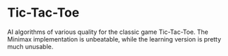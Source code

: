 # Tic-Tac-Toe
AI algorithms of various quality for the classic game Tic-Tac-Toe.
The Minimax implementation is unbeatable, while the learning version is pretty much unusable.
